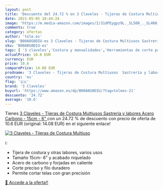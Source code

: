 ```yaml
---
layout: post
title: 'Descuento del 24.72 % en 3 Claveles - Tijeras de Costura Multiuso'
date: 2021-05-05 18:44:24
image: 'https://m.media-amazon.com/images/I/31dPEygpz9L._SL500_._SL400_.jpg'
comments: true
category: ofertas
author: 'tole.es'
slug: 'B00A8G0DIU-es 3 Claveles - Tijeras de Costura Multiusos Sastrería y...'
sku: 'B00A8G0DIU-es'
tags: [ '3 claveles','Costura y manualidades','Herramientas de corte para manualidades','Hogar y cocina','Materiales para manualidades','Tijeras para manualidades','tijeras', ]
actualPrice: 10.6 EUR
currency: EUR
price: 10.6
comparePrice: 14.08 EUR
prodname: '3 Claveles - Tijeras de Costura Multiusos  Sastrería y labores  Acero Carbono -  15cm - 6" '
country: 'es'
flag: '🇪🇸'
brand: '3 Claveles'
buyurl: 'https://www.amazon.es/dp/B00A8G0DIU/?tag=tolees-21'
descuento: '24.72'
average: '10.6'
---
```


Tienes [3 Claveles - Tijeras de Costura Multiusos  Sastrería y labores  Acero Carbono -  15cm - 6" ](https://www.amazon.es/dp/B00A8G0DIU/?tag=tolees-21) con un 24.72 % de descuento con precio de oferta de 10.6 EUR (original: 14.08 EUR) en el siguiente enlace!

[![3 Claveles - Tijeras de Costura Multiuso](https://m.media-amazon.com/images/I/31dPEygpz9L._SL500_._SL400_.jpg)](https://www.amazon.es/dp/B00A8G0DIU/?tag=tolees-21)

ℹ️:

- Tijera de costura y otras labores, varios usos
- Tamaño 15cm- 6" y acabado niquelado
- Acero de carbono y forjadas en caliente
- Corte preciso y filo duradero
- Permite cortar telas con gran precisión

[🛒 Accede a la oferta!!](https://www.amazon.es/dp/B00A8G0DIU/?tag=tolees-21)
